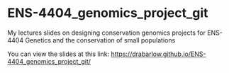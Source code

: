 # ENS-4404_genomics_project_git

My lectures slides on designing conservation genomics projects for ENS-4404 Genetics and the conservation of small populations

You can view the slides at this link: https://drabarlow.github.io/ENS-4404_genomics_project_git/
